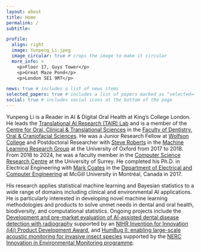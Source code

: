 ```yaml
---
layout: about
title: Home
permalink: /
subtitle: 

profile:
  align: right
  image: Yunpeng_Li.jpeg
  image_circular: true # crops the image to make it circular
  more_info: >
    <p>Floor 17, Guys Tower</p>
    <p>Great Maze Pond</p>
    <p>London SE1 9RT</p>

news: true # includes a list of news items
selected_papers: true # includes a list of papers marked as "selected={true}"
social: true # includes social icons at the bottom of the page
---
```


Yunpeng Li is a Reader in AI & Digital Oral Health at King’s College London. He leads the [Translational AI Research (TAIR) Lab](https://tair-lab.github.io/projects/) and is a member of the [Centre for Oral, Clinical & Translational Sciences](https://www.kcl.ac.uk/dentistry/research/centre-for-oral-clinical-translational-sciences) in the [Faculty of Dentistry, Oral & Craniofacial Sciences](https://www.kcl.ac.uk/dentistry). He was a Junior Research Fellow at [Wolfson College](https://www.wolfson.ox.ac.uk/) and Postdoctoral Researcher with [Steve Roberts](https://www.robots.ox.ac.uk/~sjrob/) in the [Machine Learning Research Group](https://eng.ox.ac.uk/about/machine-learning-research-group/) at the University of Oxford from 2017 to 2018. From 2018 to 2024, he was a faculty member in the [Computer Science Research Centre](https://www.surrey.ac.uk/computer-science-research-centre) at the University of Surrey. He completed his Ph.D. in Electrical Engineering with [Mark Coates](https://www.ece.mcgill.ca/~mcoate/) in the [Department of Electrical and Computer Engineering](https://www.mcgill.ca/ece/) at McGill University in Montréal, Canada in 2017.

His research applies statistical machine learning and Bayesian statistics to a wide range of domains including clinical and environmental AI applications. He is particularly interested in developing novel machine learning methodologies and products to solve unmet needs in dental and oral health, biodiversity, and computational statistics. Ongoing projects include the [Development and pre-market evaluation of AI-assisted dental disease detection with radiography](https://www.kcl.ac.uk/news/dentists-could-soon-have-a-new-ai-co-pilot-to-detect-tooth-decay) supported by an [NIHR Invention for Innovation (i4i) Product Development Award](https://fundingawards.nihr.ac.uk/award/NIHR204566), and [HumBug II: enabling large-scale acoustic monitoring for invasive insect species](https://humbug.ox.ac.uk/the-project#tab-5003961) supported by the [NERC Innovation in Environmental Monitoring programme](https://www.ukri.org/news/uk-invests-in-monitoring-of-natural-environment/).

